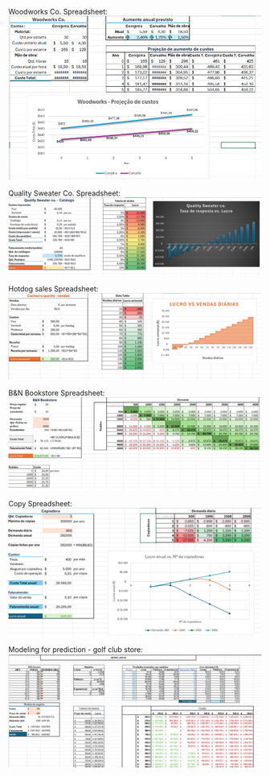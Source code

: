 Woodworks Co. Spreadsheet:
![spreadsheets](images/woodworks.png "Woodworks Co. Spreadsheet.")

Quality Sweater Co. Spreadsheet:
![spreadsheets](images/quality-sweater.png "Quality Sweater Co. Spreadsheet.")

Hotdog sales Spreadsheet:
![spreadsheets](images/hotdog-sales.png "Hotdog sales Spreadsheet.")

B&N Bookstore Spreadsheet:
![spreadsheets](images/book-store.png "B&N Bookstore Spreadsheet.")

Copy Spreadsheet:
![spreadsheets](images/copiadora.png "Copy Spreadsheet.")

Modeling for prediction - golf club store:
![spreadsheets](images/golfe.png "Golf Club Store.")
